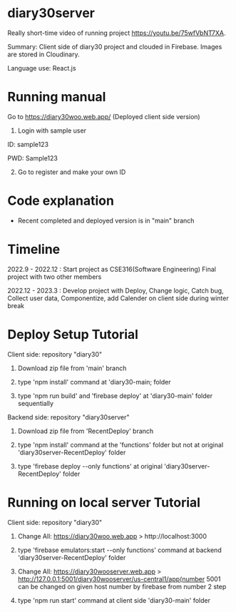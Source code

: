 # diary30server
Really short-time video of running project <a>https://youtu.be/75wfVbNT7XA</a>.

Summary: Client side of diary30 project and clouded in Firebase. Images are stored in Cloudinary.

Language use: React.js

# Running manual

Go to <a>https://diary30woo.web.app/</a> (Deployed client side version)

1. Login with sample user

ID: sample123

PWD: Sample123

2. Go to register and make your own ID

# Code explanation
- Recent completed and deployed version is in "main" branch 

# Timeline
2022.9 - 2022.12 : Start project as CSE316(Software Engineering) Final project with two other members

2022.12 - 2023.3 : Develop project with Deploy, Change logic, Catch bug, Collect user data, Componentize, add Calender on client side during winter break

# Deploy Setup Tutorial
Client side: repository "diary30"

1. Download zip file from 'main' branch

2. type 'npm install' command at 'diary30-main; folder

3. type 'npm run build' and 'firebase deploy' at 'diary30-main' folder sequentially

Backend side: repository "diary30server"

1. Download zip file from 'RecentDeploy' branch

2. type 'npm install' command at the 'functions' folder but not at original 'diary30server-RecentDeploy' folder

3. type 'firebase deploy --only functions' at original 'diary30server-RecentDeploy' folder

# Running on local server Tutorial
Client side: repository "diary30"

1. Change All: https://diary30woo.web.app > http://localhost:3000

2. type 'firebase emulators:start --only functions' command at backend 'diary30server-RecentDeploy' folder

3. Change All: https://diary30wooserver.web.app > http://127.0.0.1:5001/diary30wooserver/us-central1/app(number 5001 can be changed on given host number by firebase from number 2 step

4. type 'npm run start' command at client side 'diary30-main' folder









